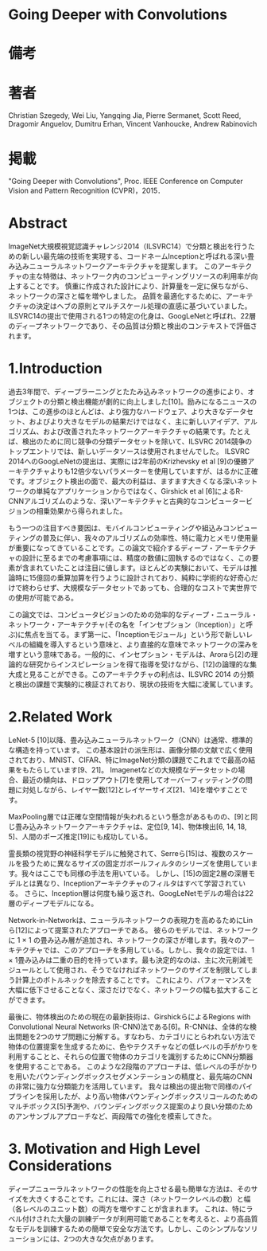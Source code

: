 # Going Deeper with Convolutions

# 備考
# 著者

Christian Szegedy, Wei Liu, Yangqing Jia, Pierre Sermanet, Scott Reed, Dragomir Anguelov, Dumitru Erhan, Vincent Vanhoucke, Andrew Rabinovich

# 掲載

"Going Deeper with Convolutions", Proc. IEEE Conference on Computer Vision and Pattern Recognition (CVPR)，2015．

# Abstract
ImageNet大規模視覚認識チャレンジ2014（ILSVRC14）で分類と検出を行うための新しい最先端の技術を実現する、コードネームInceptionと呼ばれる深い畳み込みニューラルネットワークアーキテクチャを提案します。 このアーキテクチャの主な特徴は、ネットワーク内のコンピューティングリソースの利用率が向上することです。 慎重に作成された設計により、計算量を一定に保ちながら、ネットワークの深さと幅を増やしました。 品質を最適化するために、アーキテクチャの決定はヘブの原則とマルチスケール処理の直感に基づいていました。 ILSVRC14の提出で使用される1つの特定の化身は、GoogLeNetと呼ばれ、22層のディープネットワークであり、その品質は分類と検出のコンテキストで評価されます。

# 1.Introduction

過去3年間で、ディープラーニングとたたみ込みネットワークの進歩により、オブジェクトの分類と検出機能が劇的に向上しました[10]。励みになるニュースの1つは、この進歩のほとんどは、より強力なハードウェア、より大きなデータセット、およびより大きなモデルの結果だけではなく、主に新しいアイデア、アルゴリズム、および改善されたネットワークアーキテクチャの結果です。たとえば、検出のために同じ競争の分類データセットを除いて、ILSVRC 2014競争のトップエントリでは、新しいデータソースは使用されませんでした。 ILSVRC 2014へのGoogLeNetの提出は、実際には2年前のKrizhevsky et al [9]の優勝アーキテクチャよりも12倍少ないパラメーターを使用していますが、はるかに正確です。オブジェクト検出の面で、最大の利益は、ますます大きくなる深いネットワークの単純なアプリケーションからではなく、Girshick et al [6]によるR-CNNアルゴリズムのような、深いアーキテクチャと古典的なコンピュータービジョンの相乗効果から得られました。

もう一つの注目すべき要因は、モバイルコンピューティングや組込みコンピューティングの普及に伴い、我々のアルゴリズムの効率性、特に電力とメモリ使用量が重要になってきていることです。この論文で紹介するディープ・アーキテクチャの設計に至るまでの考慮事項には、精度の数値に固執するのではなく、この要素が含まれていたことは注目に値します。ほとんどの実験において、モデルは推論時に15億回の乗算加算を行うように設計されており、純粋に学術的な好奇心だけで終わらせず、大規模なデータセットであっても、合理的なコストで実世界での使用が可能である。

この論文では、コンピュータビジョンのための効率的なディープ・ニューラル・ネットワーク・アーキテクチャ(その名を「インセプション（Inception）」と呼ぶ)に焦点を当てる。まず第一に、「Inceptionモジュール」という形で新しいレベルの組織を導入するという意味と、より直接的な意味でネットワークの深みを増すという意味である。一般的に、インセプション・モデルは、Aroraら[2]の理論的な研究からインスピレーションを得て指導を受けながら、[12]の論理的な集大成と見ることができる。このアーキテクチャの利点は、ILSVRC 2014 の分類と検出の課題で実験的に検証されており、現状の技術を大幅に凌駕しています。

# 2.Related Work
LeNet-5 [10]以降、畳み込みニューラルネットワーク（CNN）は通常、標準的な構造を持っています。 この基本設計の派生形は、画像分類の文献で広く使用されており、MNIST、CIFAR、特にImageNet分類の課題でこれまでで最高の結果をもたらしています[9、21]。 Imagenetなどの大規模なデータセットの場合、最近の傾向は、ドロップアウト[7]を使用してオーバーフィッティングの問題に対処しながら、レイヤー数[12]とレイヤーサイズ[21、14]を増やすことです。

MaxPooling層では正確な空間情報が失われるという懸念があるものの、[9]と同じ畳み込みネットワークアーキテクチャは、定位[9, 14]、物体検出[6, 14, 18, 5]、人間のポーズ推定[19]にも成功している。

霊長類の視覚野の神経科学モデルに触発されて、Serreら[15]は、複数のスケールを扱うために異なるサイズの固定ガボールフィルタのシリーズを使用しています。我々はここでも同様の手法を用いている。 しかし、[15]の固定2層の深層モデルとは異なり、Inceptionアーキテクチャのフィルタはすべて学習されている。 さらに、Inception層は何度も繰り返され、GoogLeNetモデルの場合は22層のディープモデルになる。

Network-in-Networkは、ニューラルネットワークの表現力を高めるためにLinら[12]によって提案されたアプローチである。 彼らのモデルでは、ネットワークに 1 $\times$ 1 の畳み込み層が追加され、ネットワークの深さが増します。我々のアーキテクチャでは、このアプローチを多用している。しかし、我々の設定では、1 $\times$ 1畳み込みは二重の目的を持っています。最も決定的なのは、主に次元削減モジュールとして使用され、そうでなければネットワークのサイズを制限してしまう計算上のボトルネックを除去することです。 これにより、パフォーマンスを大幅に低下させることなく、深さだけでなく、ネットワークの幅も拡大することができます。

最後に、物体検出のための現在の最新技術は、GirshickらによるRegions with Convolutional Neural Networks (R-CNN)法である[6]。R-CNNは、全体的な検出問題を2つのサブ問題に分解する。すなわち、カテゴリにとらわれない方法で物体の位置提案を生成するために、色やテクスチャなどの低レベルの手がかりを利用することと、それらの位置で物体のカテゴリを識別するためにCNN分類器を使用することである。 このような2段階のアプローチは、低レベルの手がかりを用いたバウンディングボックスセグメンテーションの精度と、最先端のCNNの非常に強力な分類能力を活用しています。 我々は検出の提出物で同様のパイプラインを採用したが、より高い物体バウンディングボックスリコールのためのマルチボックス[5]予測や、バウンディングボックス提案のより良い分類のためのアンサンブルアプローチなど、両段階での強化を模索してきた。

# 3. Motivation and High Level Considerations

ディープニューラルネットワークの性能を向上させる最も簡単な方法は、そのサイズを大きくすることです。これには、深さ（ネットワークレベルの数）と幅（各レベルのユニット数）の両方を増やすことが含まれます。 これは、特にラベル付けされた大量の訓練データが利用可能であることを考えると、より高品質なモデルを訓練するための簡単で安全な方法です。しかし、このシンプルなソリューションには、2つの大きな欠点があります。